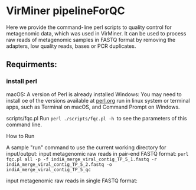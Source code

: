 # VirMiner pipelineForQC
Here we provide the command-line perl scripts to quality control for metagenomic data, which was used in VirMiner. It can be used to process raw reads of metagenomic samples in FASTQ format by removing the adapters, low quality reads, bases or PCR duplicates.

## Requirments:
### install perl  
macOS: A version of Perl is already installed
Windows: You may need to install oe of the versions available at [perl.org](http://www.perl.org/get.html)
run in linux system or terminal apps, such as Terminal on macOS, and Command Prompt on Windows.

scripts/fqc.pl
Run `perl ./scripts/fqc.pl -h `to see the parameters of this command line.

How to Run

A sample "run" command to use the current working directory for input/output:
input metagenomic raw reads in pair-end FASTQ format:
`perl fqc.pl all -p -f indiA_merge_viral_contig_TP_5_1.fastq -r indiA_merge_viral_contig_TP_5_2.fastq -o indiA_merge_viral_contig_TP_5_qc`

input metagenomic raw reads in single FASTQ format:
